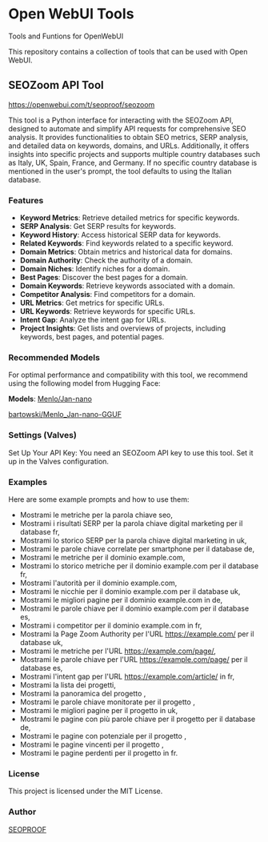 # Open WebUI Tools
Tools and Funtions for OpenWebUI

This repository contains a collection of tools that can be used with Open WebUI.

## SEOZoom API Tool
https://openwebui.com/t/seoproof/seozoom

This tool is a Python interface for interacting with the SEOZoom API, designed to automate and simplify API requests for comprehensive SEO analysis. It provides functionalities to obtain SEO metrics, SERP analysis, and detailed data on keywords, domains, and URLs. Additionally, it offers insights into specific projects and supports multiple country databases such as Italy, UK, Spain, France, and Germany. If no specific country database is mentioned in the user's prompt, the tool defaults to using the Italian database.

### Features

- **Keyword Metrics**: Retrieve detailed metrics for specific keywords.
- **SERP Analysis**: Get SERP results for keywords.
- **Keyword History**: Access historical SERP data for keywords.
- **Related Keywords**: Find keywords related to a specific keyword.
- **Domain Metrics**: Obtain metrics and historical data for domains.
- **Domain Authority**: Check the authority of a domain.
- **Domain Niches**: Identify niches for a domain.
- **Best Pages**: Discover the best pages for a domain.
- **Domain Keywords**: Retrieve keywords associated with a domain.
- **Competitor Analysis**: Find competitors for a domain.
- **URL Metrics**: Get metrics for specific URLs.
- **URL Keywords**: Retrieve keywords for specific URLs.
- **Intent Gap**: Analyze the intent gap for URLs.
- **Project Insights**: Get lists and overviews of projects, including keywords, best pages, and potential pages.

### Recommended Models

For optimal performance and compatibility with this tool, we recommend using the following model from Hugging Face:

**Models**: 
[Menlo/Jan-nano](https://huggingface.co/Menlo/Jan-nano)

[bartowski/Menlo_Jan-nano-GGUF](https://huggingface.co/bartowski/Menlo_Jan-nano-GGUF)

### Settings (Valves) 

Set Up Your API Key: You need an SEOZoom API key to use this tool. Set it up in the Valves configuration.

### Examples

Here are some example prompts and how to use them: 

- Mostrami le metriche per la parola chiave seo,
- Mostrami i risultati SERP per la parola chiave digital marketing per il database fr,
- Mostrami lo storico SERP per la parola chiave digital marketing in uk,
- Mostrami le parole chiave correlate per smartphone per il database de,
- Mostrami le metriche per il dominio example.com,
- Mostrami lo storico metriche per il dominio example.com per il database fr,
- Mostrami l'autorità per il dominio example.com,
- Mostrami le nicchie per il dominio example.com per il database uk,
- Mostrami le migliori pagine per il dominio example.com in de,
- Mostrami le parole chiave per il dominio example.com per il database es,
- Mostrami i competitor per il dominio example.com in fr,
- Mostrami la Page Zoom Authority per l'URL https://example.com/ per il database uk,
- Mostrami le metriche per l'URL https://example.com/page/,
- Mostrami le parole chiave per l'URL https://example.com/page/ per il database es,
- Mostrami l'intent gap per l'URL https://example.com/article/ in fr,
- Mostrami la lista dei progetti,
- Mostrami la panoramica del progetto <NOME PROGETTO>,
- Mostrami le parole chiave monitorate per il progetto <NOME PROGETTO>,
- Mostrami le migliori pagine per il progetto <NOME PROGETTO> in uk,
- Mostrami le pagine con più parole chiave per il progetto <NOME PROGETTO> per il database de,
- Mostrami le pagine con potenziale per il progetto <NOME PROGETTO>,
- Mostrami le pagine vincenti per il progetto <NOME PROGETTO>,
- Mostrami le pagine perdenti per il progetto <NOME PROGETTO> in fr.

### License

This project is licensed under the MIT License.

### Author

[SEOPROOF](https://seoproof.org)
